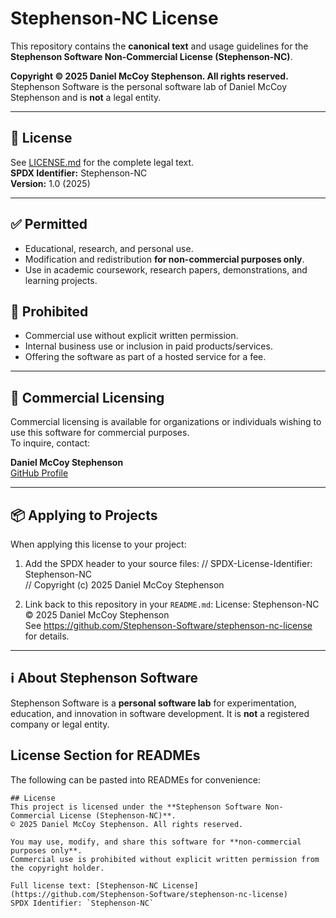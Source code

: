 # Stephenson-NC License

This repository contains the **canonical text** and usage guidelines for the **Stephenson Software Non-Commercial License (Stephenson-NC)**.

**Copyright © 2025 Daniel McCoy Stephenson. All rights reserved.**  
Stephenson Software is the personal software lab of Daniel McCoy Stephenson and is **not** a legal entity.

---

## 📜 License
See [LICENSE.md](./LICENSE.md) for the complete legal text.  
**SPDX Identifier:** Stephenson-NC  
**Version:** 1.0 (2025)

---

## ✅ Permitted
- Educational, research, and personal use.
- Modification and redistribution **for non-commercial purposes only**.
- Use in academic coursework, research papers, demonstrations, and learning projects.

## 🚫 Prohibited
- Commercial use without explicit written permission.
- Internal business use or inclusion in paid products/services.
- Offering the software as part of a hosted service for a fee.

---

## 💼 Commercial Licensing
Commercial licensing is available for organizations or individuals wishing to use this software for commercial purposes.  
To inquire, contact:

**Daniel McCoy Stephenson**  
[GitHub Profile](https://github.com/dmccoystephenson)

---

## 📦 Applying to Projects
When applying this license to your project:
1. Add the SPDX header to your source files:
   // SPDX-License-Identifier: Stephenson-NC  
   // Copyright (c) 2025 Daniel McCoy Stephenson

2. Link back to this repository in your `README.md`:
   License: Stephenson-NC © 2025 Daniel McCoy Stephenson  
   See https://github.com/Stephenson-Software/stephenson-nc-license for details.

---

## ℹ About Stephenson Software
Stephenson Software is a **personal software lab** for experimentation, education, and innovation in software development. It is **not** a registered company or legal entity.

## License Section for READMEs
The following can be pasted into READMEs for convenience:
```
## License
This project is licensed under the **Stephenson Software Non-Commercial License (Stephenson-NC)**.  
© 2025 Daniel McCoy Stephenson. All rights reserved.  

You may use, modify, and share this software for **non-commercial purposes only**.  
Commercial use is prohibited without explicit written permission from the copyright holder.  

Full license text: [Stephenson-NC License](https://github.com/Stephenson-Software/stephenson-nc-license)  
SPDX Identifier: `Stephenson-NC`
```
